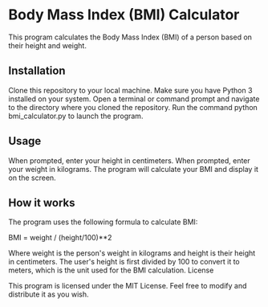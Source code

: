# Body Mass Index (BMI) Calculator 
This program calculates the Body Mass Index (BMI) of a person based on their height and weight.
## Installation

Clone this repository to your local machine.
Make sure you have Python 3 installed on your system.
Open a terminal or command prompt and navigate to the directory where you cloned the repository.
Run the command python bmi_calculator.py to launch the program.

## Usage

When prompted, enter your height in centimeters.
When prompted, enter your weight in kilograms.
The program will calculate your BMI and display it on the screen.

## How it works

The program uses the following formula to calculate BMI:

BMI = weight / (height/100)**2

Where weight is the person's weight in kilograms and height is their height in centimeters. The user's height is first divided by 100 to convert it to meters, which is the unit used for the BMI calculation.
License

This program is licensed under the MIT License. Feel free to modify and distribute it as you wish.